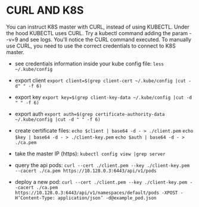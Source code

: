 # CURL AND K8S

You can instruct K8S master with CURL, instead of using KUBECTL. 
Under the hood KUBECTL uses CURL.
Try a kubectl command adding the param --v=9 and see logs.
You'll notice the CURL command executed.
To manually use CURL, you need to use the correct credentials to connect to K8S master.

* see credentials information inside your kube config file:
`less ~/.kube/config`

* export client
`export client=$(grep client-cert ~/.kube/config |cut -d" " -f 6)`

* export key
`export key=$(grep client-key-data ~/.kube/config |cut -d " " -f 6)`

* export auth
`export auth=$(grep certificate-authority-data ~/.kube/config |cut -d " " -f 6)`

* create certificate files:
`echo $client | base64 -d - > ./client.pem`
`echo $key | base64 -d - > ./client-key.pem`
`echo $auth | base64 -d - > ./ca.pem`

* take the master IP (https):
`kubectl config view |grep server`

* query the api pods:
`curl --cert ./client.pem --key ./client-key.pem --cacert ./ca.pem https://10.128.0.3:6443/api/v1/pods`

* deploy a new pod:
`curl --cert ./client.pem --key ./client-key.pem --cacert ./ca.pem https://10.128.0.3:6443/api/v1/namespaces/default/pods -XPOST -H’Content-Type: application/json’ -d@example_pod.json`
